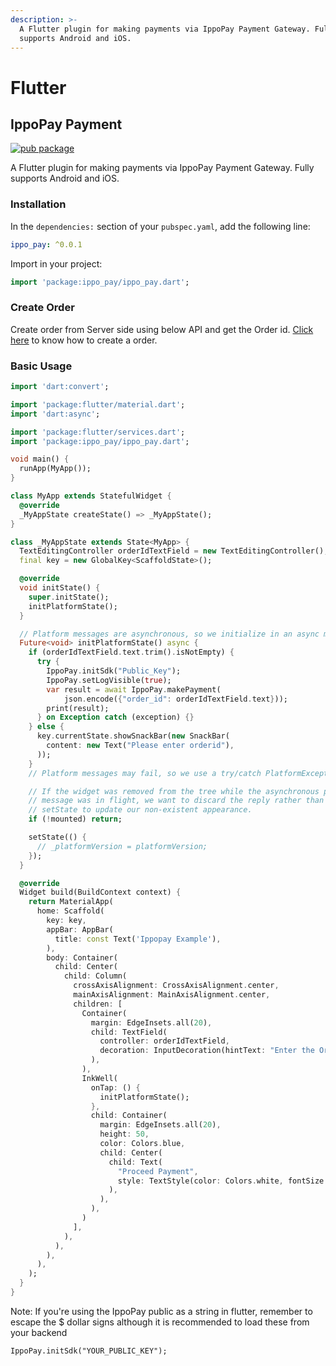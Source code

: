 ```yaml
---
description: >-
  A Flutter plugin for making payments via IppoPay Payment Gateway. Fully
  supports Android and iOS.
---
```


# Flutter

## IppoPay Payment

[![pub package](https://img.shields.io/pub/v/ippo\_pay.svg)](https://pub.dev/packages/ippo\_pay)

A Flutter plugin for making payments via IppoPay Payment Gateway. Fully supports Android and iOS.

### Installation

In the `dependencies:` section of your `pubspec.yaml`, add the following line:

```yaml
ippo_pay: ^0.0.1
```

Import in your project:

```dart
import 'package:ippo_pay/ippo_pay.dart';
```

### Create Order

Create order from Server side using below API and get the Order id. [Click here](https://docs.ippopay.com/server-side-integrations/rest-api#create-order) to know how to create a order.

### Basic Usage

```dart
import 'dart:convert';

import 'package:flutter/material.dart';
import 'dart:async';

import 'package:flutter/services.dart';
import 'package:ippo_pay/ippo_pay.dart';

void main() {
  runApp(MyApp());
}

class MyApp extends StatefulWidget {
  @override
  _MyAppState createState() => _MyAppState();
}

class _MyAppState extends State<MyApp> {
  TextEditingController orderIdTextField = new TextEditingController();
  final key = new GlobalKey<ScaffoldState>();

  @override
  void initState() {
    super.initState();
    initPlatformState();
  }

  // Platform messages are asynchronous, so we initialize in an async method.
  Future<void> initPlatformState() async {
    if (orderIdTextField.text.trim().isNotEmpty) {
      try {
        IppoPay.initSdk("Public_Key");
        IppoPay.setLogVisible(true);
        var result = await IppoPay.makePayment(
            json.encode({"order_id": orderIdTextField.text}));
        print(result);
      } on Exception catch (exception) {}
    } else {
      key.currentState.showSnackBar(new SnackBar(
        content: new Text("Please enter orderid"),
      ));
    }
    // Platform messages may fail, so we use a try/catch PlatformException.

    // If the widget was removed from the tree while the asynchronous platform
    // message was in flight, we want to discard the reply rather than calling
    // setState to update our non-existent appearance.
    if (!mounted) return;

    setState(() {
      // _platformVersion = platformVersion;
    });
  }

  @override
  Widget build(BuildContext context) {
    return MaterialApp(
      home: Scaffold(
        key: key,
        appBar: AppBar(
          title: const Text('Ippopay Example'),
        ),
        body: Container(
          child: Center(
            child: Column(
              crossAxisAlignment: CrossAxisAlignment.center,
              mainAxisAlignment: MainAxisAlignment.center,
              children: [
                Container(
                  margin: EdgeInsets.all(20),
                  child: TextField(
                    controller: orderIdTextField,
                    decoration: InputDecoration(hintText: "Enter the Order id"),
                  ),
                ),
                InkWell(
                  onTap: () {
                    initPlatformState();
                  },
                  child: Container(
                    margin: EdgeInsets.all(20),
                    height: 50,
                    color: Colors.blue,
                    child: Center(
                      child: Text(
                        "Proceed Payment",
                        style: TextStyle(color: Colors.white, fontSize: 18),
                      ),
                    ),
                  ),
                )
              ],
            ),
          ),
        ),
      ),
    );
  }
}
```

Note: If you're using the IppoPay public as a string in flutter, remember to escape the $ dollar signs although it is recommended to load these from your backend

```
IppoPay.initSdk("YOUR_PUBLIC_KEY");
```
